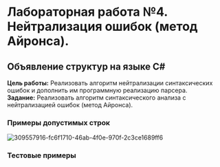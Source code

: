 # Лабораторная работа №4. Нейтрализация ошибок (метод Айронса).
## Объявление структур на языке С#
**Цель работы:** Реализовать алгоритм нейтрализации синтаксических ошибок и дополнить им программную реализацию парсера. \
**Задание:** Реализовать алгоритм синтаксического анализа с нейтрализацией ошибок (метод Айронса). 
### Примеры допустимых строк
![309557916-fc6f1710-46ab-4f0e-970f-2c3ce1689ff6](https://github.com/more1oleva/lab4tfiyak/assets/118746926/bbdb3f7d-504b-4254-9829-99701aba67d4)
### Тестовые примеры
